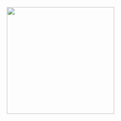 <div id="header" align="center">
  <img src="https://media1.giphy.com/media/l378ryVoDmMwKoSt2/giphy.gif" width="250"/>
</div>
